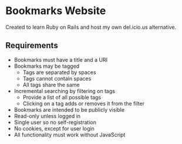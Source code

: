 # Bookmarks Website

Created to learn Ruby on Rails and host my own del.icio.us alternative.

## Requirements

* Bookmarks must have a title and a URI
* Bookmarks may be tagged
	* Tags are separated by spaces
	* Tags cannot contain spaces
	* All tags share the same
* Incremental searching by filtering on tags
	* Provide a list of all possible tags
	* Clicking on a tag adds or removes it from the filter
* Bookmarks are intended to be publicly visible
* Read-only unless logged in
* Single user so no self-registration
* No cookies, except for user login
* All functionality must work without JavaScript
